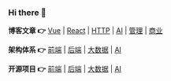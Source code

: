 ### Hi there 👋

**博客文章 👉** 
[Vue](https://github.com/zhanglingx?tab=repositories&q=fe) | [React](https://github.com/zhanglingx?tab=repositories&q=be)  | [HTTP](https://github.com/zhanglingx?tab=repositories&q=data) | [AI](https://github.com/zhanglingx?tab=repositories&q=ai) | [管理](https://github.com/zhanglingx?tab=repositories&q=management) | [商业](https://github.com/zhanglingx?tab=repositories&q=business)  

**架构体系 👉**
[前端](https://github.com/zhanglingx?tab=repositories&q=fe) | [后端](https://github.com/zhanglingx?tab=repositories&q=be)  | [大数据](https://github.com/zhanglingx?tab=repositories&q=data) | [AI](https://github.com/zhanglingx?tab=repositories&q=ai)

**开源项目 👉** 
[前端](https://github.com/zhanglingx?tab=repositories&q=fe) | [后端](https://github.com/zhanglingx?tab=repositories&q=be)  | [大数据](https://github.com/zhanglingx?tab=repositories&q=data) | [AI](https://github.com/zhanglingx?tab=repositories&q=ai)


<!--
**zhanglingx/zhanglingx** is a ✨ _special_ ✨ repository because its `README.md` (this file) appears on your GitHub profile.

Here are some ideas to get you started:

- 🔭 I’m currently working on ...
- 🌱 I’m currently learning ...
- 👯 I’m looking to collaborate on ...
- 🤔 I’m looking for help with ...
- 💬 Ask me about ...
- 📫 How to reach me: ...
- 😄 Pronouns: ...
- ⚡ Fun fact: ...
-->
